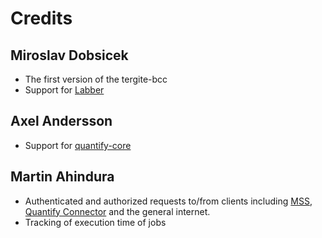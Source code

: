 # Credits

## Miroslav Dobsicek

- The first version of the tergite-bcc
- Support for [Labber](https://www.keysight.com/us/en/products/software/application-sw/labber-software.html)

## Axel Andersson

- Support for [quantify-core](https://quantify-os.org/docs/quantify-core)

## Martin Ahindura

- Authenticated and authorized requests to/from clients including 
  [MSS](https://github.com/tergite/tergite-mss),
  [Quantify Connector](https://github.com/tergite/tergite-quantify-connector) and the general internet.
- Tracking of execution time of jobs